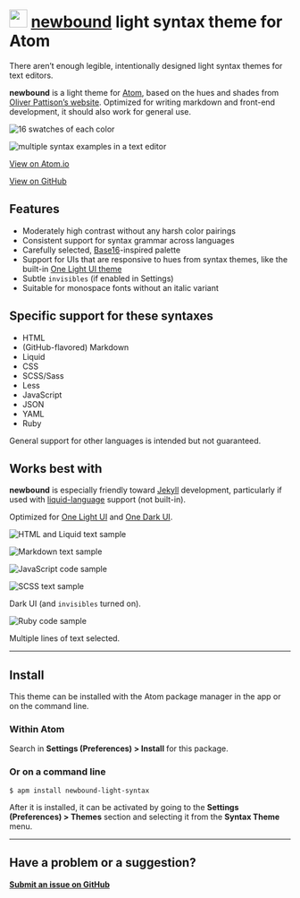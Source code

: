 # <a href="https://atom.io/themes/newbound-light-syntax"><img src="http://opensource.olivermak.es/images/2016-03-27-olivermakes-favicon32.svg" width="32" height="32"></a> <a href="https://atom.io/themes/newbound-light-syntax">newbound</a> light syntax theme for Atom

There aren’t enough legible, intentionally designed light syntax themes for text editors.

**newbound** is a light theme for [Atom](https://atom.io), based on the hues and shades from [Oliver Pattison’s website](https://olivermak.es). Optimized for writing markdown and front-end development, it should also work for general use.

![16 swatches of each color](http://opensource.olivermak.es/images/2016-03-27-swatches.png)

![multiple syntax examples in a text editor](http://opensource.olivermak.es/images/2016-03-27-newbound-light-sample-multiple.png)

[View on Atom.io](https://atom.io/themes/newbound-light-syntax)

[View on GitHub](https://github.com/opattison/newbound-light-syntax)

## Features

- Moderately high contrast without any harsh color pairings
- Consistent support for syntax grammar across languages
- Carefully selected, [Base16](https://github.com/chriskempson/base16)-inspired palette
- Support for UIs that are responsive to hues from syntax themes, like the built-in [One Light UI theme](https://atom.io/themes/one-light-ui)
- Subtle `invisibles` (if enabled in Settings)
- Suitable for monospace fonts without an italic variant

## Specific support for these syntaxes

- HTML
- (GitHub-flavored) Markdown
- Liquid
- CSS
- SCSS/Sass
- Less
- JavaScript
- JSON
- YAML
- Ruby

General support for other languages is intended but not guaranteed.

## Works best with

**newbound** is especially friendly toward [Jekyll](https://jekyllrb.com) development, particularly if used with [liquid-language](https://atom.io/packages/language-liquid) support (not built-in).

Optimized for [One Light UI](https://atom.io/themes/one-light-ui) and [One Dark UI](https://atom.io/themes/one-dark-ui).

![HTML and Liquid text sample](http://opensource.olivermak.es/images/2016-03-27-newbound-light-sample-html-liquid.png)

![Markdown text sample](http://opensource.olivermak.es/images/2016-03-27-newbound-light-sample-md.png)

![JavaScript code sample](http://opensource.olivermak.es/images/2016-03-27-newbound-light-sample-javascript.png)

![SCSS text sample](http://opensource.olivermak.es/images/2016-03-27-newbound-light-sample-scss--dark.png)

Dark UI (and `invisibles` turned on).

![Ruby code sample](http://opensource.olivermak.es/images/2016-03-27-newbound-light-sample-ruby-select.png)

Multiple lines of text selected.

---

## Install

This theme can be installed with the Atom package manager in the app or on the command line.

### Within Atom

Search in **Settings (Preferences) > Install** for this package.

### Or on a command line

`$ apm install newbound-light-syntax`

After it is installed, it can be activated by going to the **Settings (Preferences) > Themes** section and selecting it from the **Syntax Theme** menu.

---

## Have a problem or a suggestion?

**[Submit an issue on GitHub](https://github.com/opattison/newbound-light-syntax/issues)**

